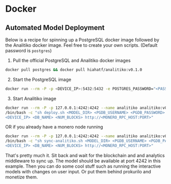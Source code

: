 # Docker

## Automated Model Deployment

Below is a recipe for spinning up a PostgreSQL docker image followed by the Analitiko
docker image. Feel free to create your own scripts. (Default password is `postgres`)

1. Pull the official PostgreSQL and Analitiko docker images

```bash
docker pull postgres && docker pull hiahatf/analitiko:v0.1.0
```

2. Start the PostgreSQL image

```bash
docker run --rm -P -p <DEVICE_IP>:5432:5432 -e POSTGRES_PASSWORD="<PASSWORD>" --name pg postgres:latest
```

3. Start Analitiko image

```bash
docker run --rm -P -p 127.0.0.1:4242:4242 --name analitiko analitiko:v0.1.0 \
/bin/bash -c "sh deploy.sh <MODEL_DIR> <PGDB_USERNAME> <PGDB_PASSWORD> \
<DEVICE_IP> <DB_NAME> <NUM_BLOCKS> http://<MONERO_RPC_HOST:PORT>"
```

OR if you already have a monero node running

```bash
docker run --rm -P -p 127.0.0.1:4242:4242 --name analitiko analitiko:v0.1.0 \
/bin/bash -c "sh sync-analitiko.sh <MODEL_DIR> <PGDB_USERNAME> <PGDB_PASSWORD> \
<DEVICE_IP> <DB_NAME> <NUM_BLOCKS> http://<MONERO_RPC_HOST:PORT>"
```

That's pretty much it. Sit back and wait for the blockchain and and analytics middleware to sync up.
The model should be available at port 4242 in this example. Then you can do some cool stuff such as
running the interactive models with changes on user input. Or put them behind prokurilo and monetize them.
